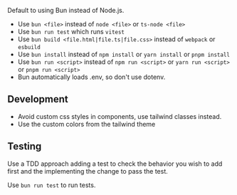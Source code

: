 
Default to using Bun instead of Node.js.

- Use `bun <file>` instead of `node <file>` or `ts-node <file>`
- Use `bun run test` which runs `vitest`
- Use `bun build <file.html|file.ts|file.css>` instead of `webpack` or `esbuild`
- Use `bun install` instead of `npm install` or `yarn install` or `pnpm install`
- Use `bun run <script>` instead of `npm run <script>` or `yarn run <script>` or `pnpm run <script>`
- Bun automatically loads .env, so don't use dotenv.

## Development

- Avoid custom css styles in components, use tailwind classes instead.
- Use the custom colors from the tailwind theme

## Testing

Use a TDD approach adding a test to check the behavior you wish to add first and the implementing
the change to pass the test.

Use `bun run test` to run tests.
